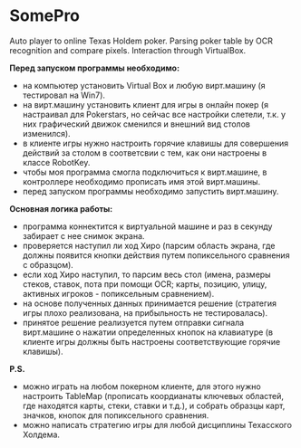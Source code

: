 # SomePro
Auto player to online Texas Holdem poker. Parsing poker table by OCR recognition and compare pixels. Interaction through VirtualBox.

**Перед запуском программы необходимо:**
- на компьютер установить Virtual Box и любую вирт.машину (я тестировал на Win7).
- на вирт.машину установить клиент для игры в онлайн покер (я настраивал для Pokerstars, но сейчас все настройки слетели, т.к. у них графический движок сменился и внешний вид столов изменился).
- в клиенте игры нужно настроить горячие клавишы для совершения действий за столом в соответсвии с тем, как они настроены в классе RobotKey.
- чтобы моя программа смогла подключиться к вирт.машине, в контроллере необходимо прописать имя этой вирт.машины.
- перед запуском программы необходимо запустить вирт.машину.

**Основная логика работы:**
- программа коннектится к виртуальной машине и раз в секунду забирает с нее снимок экрана.
- проверяется наступил ли ход Хиро (парсим область экрана, где должны появится кнопки действия путем попиксельного сравнения с образцом).
- если ход Хиро наступил, то парсим весь стол (имена, размеры стеков, ставок, пота при помощи OCR; карты, позицию, улицу, активных игроков - попиксельным сравнением).
- на основе полученных данных принимается решение (стратегия игры плохо реализована, на прибыльность не тестировалась).
- принятое решение реализуется путем отправки сигнала вирт.машине о нажатии определенных кнопок на клавиатуре (в клиенте игры должны быть настроены соответствующие горячие клавишы).

**P.S.**
- можно играть на любом покерном клиенте, для этого нужно настроить TableMap (прописать коордианаты ключевых областей, где находятся карты, стеки, ставки и т.д.), и собрать образцы карт, значков, кнопок для попиксельного сравнения.
- можно написать стратегию игры для любой дисциплины Техасского Холдема.
